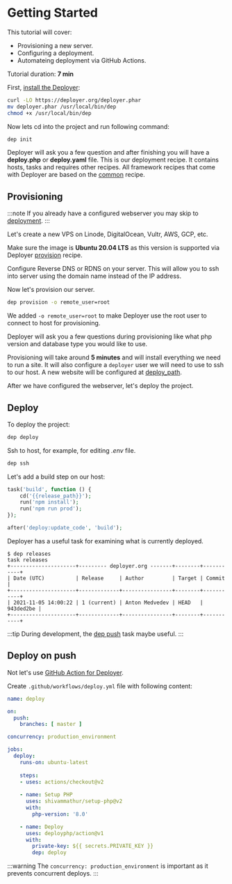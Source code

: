 # Getting Started

This tutorial will cover:
- Provisioning a new server.
- Configuring a deployment.
- Automateing deployment via GitHub Actions.

Tutorial duration: **7 min**

First, [install the Deployer](installation.md):

```sh
curl -LO https://deployer.org/deployer.phar
mv deployer.phar /usr/local/bin/dep
chmod +x /usr/local/bin/dep
```

Now lets cd into the project and run following command:

```sh
dep init
```

Deployer will ask you a few question and after finishing you will have a 
**deploy.php** or **deploy.yaml** file. This is our deployment recipe. 
It contains hosts, tasks and requires other recipes. All framework recipes
that come with Deployer are based on the [common](recipe/common.md) recipe.

## Provisioning

:::note
If you already have a configured webserver you may skip to 
[deployment](#deploy).
:::

Let's create a new VPS on Linode, DigitalOcean, Vultr, AWS, GCP, etc.

Make sure the image is **Ubuntu 20.04 LTS** as this version is supported via 
Deployer [provision](recipe/provision.md) recipe.

Configure Reverse DNS or RDNS on your server. This will allow you to ssh into 
server using the domain name instead of the IP address.

Now let's provision our server.

```sh
dep provision -o remote_user=root
```

We added `-o remote_user=root` to make Deployer use the root user to connect to host 
for provisioning.

Deployer will ask you a few questions during provisioning like what php version and
database type you would like to use.

Provisioning will take around **5 minutes** and will install everything we need to run a 
site. It will also configure a `deployer` user we will need to use to ssh to our 
host. A new website will be configured at [deploy_path](recipe/common.md#deploy_path).

After we have configured the webserver, let's deploy the project.

## Deploy

To deploy the project:
```sh
dep deploy
```

Ssh to host, for example, for editing _.env_ file.

```sh
dep ssh
```

Let's add a build step on our host:
```php
task('build', function () {
    cd('{{release_path}}');
    run('npm install');
    run('npm run prod');
});

after('deploy:update_code', 'build');
```

Deployer has a useful task for examining what is currently deployed.
```
$ dep releases
task releases
+---------------------+--------- deployer.org -------+--------+-----------+
| Date (UTC)          | Release     | Author         | Target | Commit    |
+---------------------+-------------+----------------+--------+-----------+
| 2021-11-05 14:00:22 | 1 (current) | Anton Medvedev | HEAD   | 943ded2be |
+---------------------+-------------+----------------+--------+-----------+
```

:::tip
During development, the [dep push](recipe/deploy/push.md) task maybe useful.
:::

## Deploy on push

Not let's use [GitHub Action for Deployer](https://github.com/deployphp/action).

Create `.github/workflows/deploy.yml` file with following content:

```yaml
name: deploy

on:
  push:
    branches: [ master ]

concurrency: production_environment

jobs:
  deploy:
    runs-on: ubuntu-latest
    
    steps:
    - uses: actions/checkout@v2
  
    - name: Setup PHP
      uses: shivammathur/setup-php@v2
      with:
        php-version: '8.0' 

    - name: Deploy
      uses: deployphp/action@v1
      with:
        private-key: ${{ secrets.PRIVATE_KEY }}
        dep: deploy
```

:::warning
The `concurrency: production_environment` is important as it prevents concurrent 
deploys.
:::
